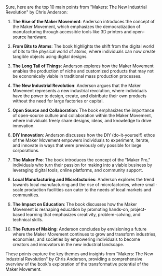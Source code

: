 Sure, here are the top 10 main points from "Makers: The New Industrial Revolution" by Chris Anderson:

1. **The Rise of the Maker Movement**: Anderson introduces the concept of the Maker Movement, which emphasizes the democratization of manufacturing through accessible tools like 3D printers and open-source hardware.

2. **From Bits to Atoms**: The book highlights the shift from the digital world of bits to the physical world of atoms, where individuals can now create tangible objects using digital designs.

3. **The Long Tail of Things**: Anderson explores how the Maker Movement enables the production of niche and customized products that may not be economically viable in traditional mass production processes.

4. **The New Industrial Revolution**: Anderson argues that the Maker Movement represents a new industrial revolution, where individuals have the power to design, create, and distribute their own products without the need for large factories or capital.

5. **Open Source and Collaboration**: The book emphasizes the importance of open-source culture and collaboration within the Maker Movement, where individuals freely share designs, ideas, and knowledge to drive innovation.

6. **DIY Innovation**: Anderson discusses how the DIY (do-it-yourself) ethos of the Maker Movement empowers individuals to experiment, iterate, and innovate in ways that were previously only possible for large corporations.

7. **The Maker Pro**: The book introduces the concept of the "Maker Pro," individuals who turn their passion for making into a viable business by leveraging digital tools, online platforms, and community support.

8. **Local Manufacturing and Microfactories**: Anderson explores the trend towards local manufacturing and the rise of microfactories, where small-scale production facilities can cater to the needs of local markets and communities.

9. **The Impact on Education**: The book discusses how the Maker Movement is reshaping education by promoting hands-on, project-based learning that emphasizes creativity, problem-solving, and technical skills.

10. **The Future of Making**: Anderson concludes by envisioning a future where the Maker Movement continues to grow and transform industries, economies, and societies by empowering individuals to become creators and innovators in the new industrial landscape.

These points capture the key themes and insights from "Makers: The New Industrial Revolution" by Chris Anderson, providing a comprehensive overview of the book's exploration of the transformative potential of the Maker Movement.